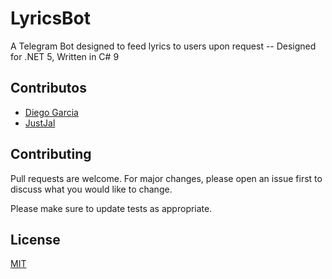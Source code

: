 # LyricsBot 
A Telegram Bot designed to feed lyrics to users upon request -- Designed for .NET 5, Written in C# 9

## Contributos
- [Diego Garcia](https://github.com/DiegoG1019)
- [JustJal](https://github.com/JustJal)

## Contributing
Pull requests are welcome. For major changes, please open an issue first to discuss what you would like to change.

Please make sure to update tests as appropriate.

## License
[MIT](https://choosealicense.com/licenses/mit/)
